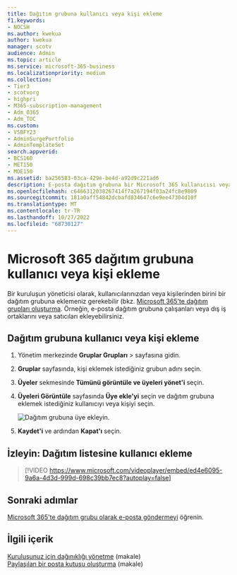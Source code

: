 ```yaml
---
title: Dağıtım grubuna kullanıcı veya kişi ekleme
f1.keywords:
- NOCSH
ms.author: kwekua
author: kwekua
manager: scotv
audience: Admin
ms.topic: article
ms.service: microsoft-365-business
ms.localizationpriority: medium
ms.collection:
- Tier3
- scotvorg
- highpri
- M365-subscription-management
- Adm_O365
- Adm_TOC
ms.custom:
- VSBFY23
- AdminSurgePortfolio
- AdminTemplateSet
search.appverid:
- BCS160
- MET150
- MOE150
ms.assetid: ba256583-03ca-429e-be4d-a92d9c221ad6
description: E-posta dağıtım grubuna bir Microsoft 365 kullanıcısı veya çalışan, iş ortağı veya satıcı gibi bir kişi eklemeyi öğrenin.
ms.openlocfilehash: c6466312038267414f7a267194f03a24fc8e9809
ms.sourcegitcommit: 181a0aff54842dcbafd834647c6e9ee47304d10f
ms.translationtype: MT
ms.contentlocale: tr-TR
ms.lasthandoff: 10/27/2022
ms.locfileid: "68730127"
---
```

# <a name="add-a-user-or-contact-to-a-microsoft-365-distribution-group"></a>Microsoft 365 dağıtım grubuna kullanıcı veya kişi ekleme

Bir kuruluşun yöneticisi olarak, kullanıcılarınızdan veya kişilerinden birini bir dağıtım grubuna eklemeniz gerekebilir (bkz. [Microsoft 365'te dağıtım grupları oluşturma](../setup/create-distribution-lists.md). Örneğin, e-posta dağıtım grubuna çalışanları veya dış iş ortaklarını veya satıcıları ekleyebilirsiniz.
  
## <a name="add-a-user-or-contact-to-a-distribution-group"></a>Dağıtım grubuna kullanıcı veya kişi ekleme

1. Yönetim merkezinde **Gruplar Grupları** \> sayfasına gidin.<a href="https://go.microsoft.com/fwlink/p/?linkid=2052855" target="_blank"></a>

2. **Gruplar** sayfasında, kişi eklemek istediğiniz grubun adını seçin.

3. **Üyeler** sekmesinde **Tümünü görüntüle ve üyeleri yönet'i** seçin.

4. **Üyeleri Görüntüle** sayfasında **Üye ekle'yi** seçin ve dağıtım grubuna eklemek istediğiniz kullanıcıyı veya kişiyi seçin. 
    
    ![Dağıtım grubuna üye ekleyin.](../../media/f79f59f8-1606-43fe-bae6-df74f5b6259d.png)
  
5. **Kaydet'i** ve ardından **Kapat'ı** seçin.

## <a name="watch-add-a-user-to-a-distribution-list"></a>İzleyin: Dağıtım listesine kullanıcı ekleme
  
> [!VIDEO https://www.microsoft.com/videoplayer/embed/ed4e6095-9a6a-4d3d-999d-698c39bb7ec8?autoplay=false]
  
## <a name="next-steps"></a>Sonraki adımlar

[Microsoft 365'te dağıtım grubu olarak e-posta göndermeyi](../manage/send-email-as-distribution-list.md) öğrenin.

## <a name="related-content"></a>İlgili içerik

[Kuruluşunuz için dağınıklığı yönetme](configure-clutter.md) (makale)\
[Paylaşılan bir posta kutusu oluşturma](create-a-shared-mailbox.md) (makale)

